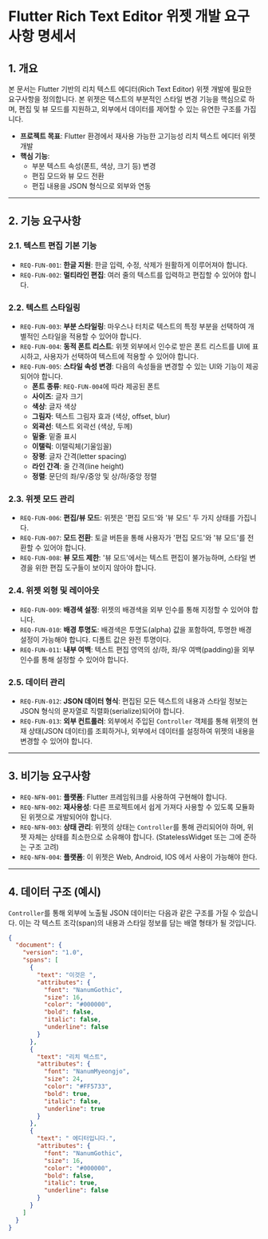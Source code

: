 # Flutter Rich Text Editor 위젯 개발 요구사항 명세서

## 1. 개요

본 문서는 Flutter 기반의 리치 텍스트 에디터(Rich Text Editor) 위젯 개발에 필요한 요구사항을 정의합니다. 본 위젯은 텍스트의 부분적인 스타일 변경 기능을 핵심으로 하며, 편집 및 뷰 모드를 지원하고, 외부에서 데이터를 제어할 수 있는 유연한 구조를 가집니다.

- **프로젝트 목표**: Flutter 환경에서 재사용 가능한 고기능성 리치 텍스트 에디터 위젯 개발
- **핵심 기능**:
    - 부분 텍스트 속성(폰트, 색상, 크기 등) 변경
    - 편집 모드와 뷰 모드 전환
    - 편집 내용을 JSON 형식으로 외부와 연동

---

## 2. 기능 요구사항

### 2.1. 텍스트 편집 기본 기능
- `REQ-FUN-001`: **한글 지원**: 한글 입력, 수정, 삭제가 원활하게 이루어져야 합니다.
- `REQ-FUN-002`: **멀티라인 편집**: 여러 줄의 텍스트를 입력하고 편집할 수 있어야 합니다.

### 2.2. 텍스트 스타일링
- `REQ-FUN-003`: **부분 스타일링**: 마우스나 터치로 텍스트의 특정 부분을 선택하여 개별적인 스타일을 적용할 수 있어야 합니다.
- `REQ-FUN-004`: **동적 폰트 리스트**: 위젯 외부에서 인수로 받은 폰트 리스트를 UI에 표시하고, 사용자가 선택하여 텍스트에 적용할 수 있어야 합니다.
- `REQ-FUN-005`: **스타일 속성 변경**: 다음의 속성들을 변경할 수 있는 UI와 기능이 제공되어야 합니다.
    - **폰트 종류**: `REQ-FUN-004`에 따라 제공된 폰트
    - **사이즈**: 글자 크기
    - **색상**: 글자 색상
    - **그림자**: 텍스트 그림자 효과 (색상, offset, blur)
    - **외곽선**: 텍스트 외곽선 (색상, 두께)
    - **밑줄**: 밑줄 표시
    - **이탤릭**: 이탤릭체(기울임꼴)
    - **장평**: 글자 간격(letter spacing)
    - **라인 간격**: 줄 간격(line height)
    - **정렬**: 문단의 좌/우/중앙 및 상/하/중앙 정렬

### 2.3. 위젯 모드 관리
- `REQ-FUN-006`: **편집/뷰 모드**: 위젯은 '편집 모드'와 '뷰 모드' 두 가지 상태를 가집니다.
- `REQ-FUN-007`: **모드 전환**: 토글 버튼을 통해 사용자가 '편집 모드'와 '뷰 모드'를 전환할 수 있어야 합니다.
- `REQ-FUN-008`: **뷰 모드 제한**: '뷰 모드'에서는 텍스트 편집이 불가능하며, 스타일 변경을 위한 편집 도구들이 보이지 않아야 합니다.

### 2.4. 위젯 외형 및 레이아웃
- `REQ-FUN-009`: **배경색 설정**: 위젯의 배경색을 외부 인수를 통해 지정할 수 있어야 합니다.
- `REQ-FUN-010`: **배경 투명도**: 배경색은 투명도(alpha) 값을 포함하여, 투명한 배경 설정이 가능해야 합니다.  디폴트 값은 완전 투명이다.
- `REQ-FUN-011`: **내부 여백**: 텍스트 편집 영역의 상/하, 좌/우 여백(padding)을 외부 인수를 통해 설정할 수 있어야 합니다.

### 2.5. 데이터 관리
- `REQ-FUN-012`: **JSON 데이터 형식**: 편집된 모든 텍스트의 내용과 스타일 정보는 JSON 형식의 문자열로 직렬화(serialize)되어야 합니다.
- `REQ-FUN-013`: **외부 컨트롤러**: 외부에서 주입된 `Controller` 객체를 통해 위젯의 현재 상태(JSON 데이터)를 조회하거나, 외부에서 데이터를 설정하여 위젯의 내용을 변경할 수 있어야 합니다.

---

## 3. 비기능 요구사항

- `REQ-NFN-001`: **플랫폼**: Flutter 프레임워크를 사용하여 구현해야 합니다.
- `REQ-NFN-002`: **재사용성**: 다른 프로젝트에서 쉽게 가져다 사용할 수 있도록 모듈화된 위젯으로 개발되어야 합니다.
- `REQ-NFN-003`: **상태 관리**: 위젯의 상태는 `Controller`를 통해 관리되어야 하며, 위젯 자체는 상태를 최소한으로 소유해야 합니다. (StatelessWidget 또는 그에 준하는 구조 고려)
- `REQ-NFN-004`: **플랫폼**: 이 위젯은  Web, Android, IOS 에서 사용이 가능해야 한다.

---

## 4. 데이터 구조 (예시)

`Controller`를 통해 외부에 노출될 JSON 데이터는 다음과 같은 구조를 가질 수 있습니다. 이는 각 텍스트 조각(span)의 내용과 스타일 정보를 담는 배열 형태가 될 것입니다.

```json
{
  "document": {
    "version": "1.0",
    "spans": [
      {
        "text": "이것은 ",
        "attributes": {
          "font": "NanumGothic",
          "size": 16,
          "color": "#000000",
          "bold": false,
          "italic": false,
          "underline": false
        }
      },
      {
        "text": "리치 텍스트",
        "attributes": {
          "font": "NanumMyeongjo",
          "size": 24,
          "color": "#FF5733",
          "bold": true,
          "italic": false,
          "underline": true
        }
      },
      {
        "text": " 에디터입니다.",
        "attributes": {
          "font": "NanumGothic",
          "size": 16,
          "color": "#000000",
          "bold": false,
          "italic": true,
          "underline": false
        }
      }
    ]
  }
}
``` 